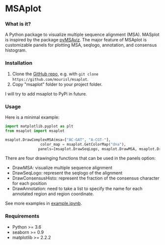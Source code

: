 MSAplot
======

### What is it?
A Python package to visualize multiple sequence alignment (MSA). MASplot is inspired by the package [pyMSAviz](https://github.com/moshi4/pyMSAviz). The major feature of MSAplot is customizable panels for plotting MSA, seqlogo, annotation, and consensus histogram. 

### Installation

1. Clone the [GitHub repo](https://github.com/mourisl/msaplot), e.g. with `git clone https://github.com/mourisl/msaplot`.
2. Copy "msaplot" folder to your project folder.

I will try to add msaplot to PyPi in future.

### Usage
Here is a minimal example:

```python
import matplotlib.pyplot as plt
from msaplot import msaplot

msaplot.DrawComplexMSA(msa=["AC-GAT", "A-CGT-"],
                color_map = msaplot.GetColorMap("dna"),
               panels=[msaplot.DrawSeqLogo, msaplot.DrawMSA, msaplot.DrawConsensusHisto])
```

There are four drawinging functions that can be used in the panels option:

- DrawMSA: visualize multiple sequence alignment
- DrawSeqLogo: represent the seqlogo of the alignment
- DrawConsensusHisto: represent the fraction of the consensus character for each position
- DrawAnnotation: need to take a list to specify the name for each annotated region and region coordinate.

See more examples in [example.ipynb](https://github.com/mourisl/msaplot/blob/main/example.ipynb).

### Requirements
+ Python >= 3.6
+ seaborn >= 0.9
+ matplotlib >= 2.2.2
